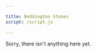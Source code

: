 ```yaml
---

title: Beddington Stones
script: /script.js

---
```


Sorry, there isn't anything here yet.

<script src="{{ page.script | relative_url }}"></script>
